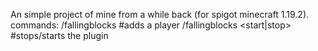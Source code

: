 An simple project of mine from a while back (for spigot minecraft 1.19.2).
commands:
  /fallingblocks <player> #adds a player
  /fallingblocks <start|stop> #stops/starts the plugin

